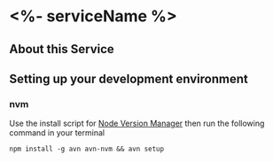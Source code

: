 # <%- serviceName %>

## About this Service



## Setting up your development environment
### nvm
Use the install script for [Node Version Manager](https://github.com/creationix/nvm#install-script) then run the following command in your terminal
```
npm install -g avn avn-nvm && avn setup
```

